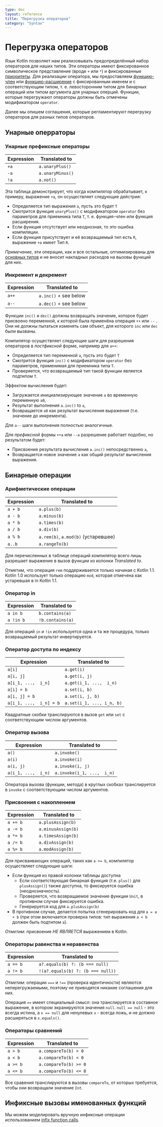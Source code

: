 ```yaml
---
type: doc
layout: reference
title: "Перегрузка операторов"
category: "Syntax"
---
```


<!-- # Operator overloading -->
# Перегрузка операторов
<!--
Kotlin allows us to provide implementations for a predefined set of operators on our types. These operators have fixed symbolic representation
(like `+` or `*`) and fixed [precedence](grammar.html#precedence). To implement an operator, we provide a [member function](functions.html#member-functions)
or an [extension function](extensions.html) with a fixed name, for the corresponding type, i.e. left-hand side type for binary operations and argument type for unary ones.
Functions that overload operators need to be marked with the `operator` modifier.

Further we describe the conventions that regulate operator overloading for different operators. -->

Язык Kotlin позволяет нам реализовывать предопределённый набор операторов для наших типов. Эти операторы имеют фиксированное символическое представление (вроде `+` или `*`) и фиксированные [приоритеты](grammar.html#precedence). Для реализации оператора, мы предоставляем [функцию-член](functions.html#member-functions) или [функцию-расширение](extensions.html) с фиксированным именем и с соответствующим типом, т. е. левосторонним типом для бинарных операций или типом аргумента для унарных оперций. Функции, которые перегружают операторы должны быть отмечены модификатором `operator`.

Далее мы опишем соглашения, которые регламентируют перегрузку операторов для разных типов операторов.

<!-- ## Unary operations -->
## Унарные оперраторы
### Унарные префиксные операторы 
<!-- ### Unary prefix operators -->

| Expression | Translated to |
|------------|---------------|
| `+a` | `a.unaryPlus()` |
| `-a` | `a.unaryMinus()` |
| `!a` | `a.not()` |

<!--This table says that when the compiler processes, for example, an expression `+a`, it performs the following steps:-->
Эта таблица демонстрирует, что когда компилятор обрабатывает, к примеру, выражение `+a`, он оcуществляет следующие дейстрия:
<!-- 
* Determines the type of `a`, let it be `T`.
* Looks up a function `unaryPlus()` with the `operator` modifier and no parameters for the receiver `T`, i.e. a member function or an extension function.
* If the function is absent or ambiguous, it is a compilation error.
* If the function is present and its return type is `R`, the expression `+a` has type `R`. 
-->
* Определяется тип выражения `a`, пусть это будет `T`
* Смотрится функция `unaryPlus()` с модификатором `operator` без параметров для приемника типа `Т`, т. е. функция-член или функция расширения.
* Если функция отсутствует или неоднозная, то это ошибка компиляции.
* Если функция присутствует и её возвращаемый тип есть `R`, выражение `+a` имеет Тип `R`.

<!--*Note* that these operations, as well as all the others, are optimized for [Basic types](basic-types.html) and do not introduce overhead of function calls for them. -->
*Примечание*, эти операции, как и все остальные, оптимизированы для [основных типов](basic-types.html) и не вносит накладных расходов на вызовы функций для них.

<!--### Increments and decrements -->
### Инкремент и декремент

| Expression | Translated to |
|------------|---------------|
| `a++` | `a.inc()` + see below |
| `a--` | `a.dec()` + see below |

<!-- The `inc()` and `dec()` functions must return a value, which will be assigned to the variable on which the
`++` or `--` operation was used. They shouldn't mutate the object on which the `inc` or `dec` was invoked. -->
Функции `inc()` и `dec()` должны возвращать значение, которое будет присвоено переменной, к которой была применёна
операция `++` или `--` . Они не должны пытаться изменять сам объект, для которого `inc` или `dec` были вызваны.

<!--The compiler performs the following steps for resolution of an operator in the *postfix* form, e.g. `a++`:

* Determines the type of `a`, let it be `T`.
* Looks up a function `inc()` with the `operator` modifier and no parameters, applicable to the receiver of type `T`.
* Checks that the return type of the function is a subtype of `T`. -->
Компилятор осуществляет следующие шаги для разрешения операторов в *постфиксной* форме, например для `a++`:

* Определяется тип переменной `a`, пусть это будет `T`
* Смотрится функция `inc()` с модификатором `operator` без параметров, применимая для приемника типа `Т`.
* Проверяется, что возвращаемый тип такой функции является подтипом `T`. 

<!--The effect of computing the expression is:

* Store the initial value of `a` to a temporary storage `a0`,
* Assign the result of `a.inc()` to `a`,
* Return `a0` as a result of the expression. -->
Эффектом вычисления будет:

* Загружается инициализирующее значение `a` во временную переменную `a0`,
* Результат выполнения `a.inc()` to `a`,
* Возвращается `a0` как результат вычисления выражения (т.е. значение до инкремента).

<!-- For `a--` the steps are completely analogous. -->
Для `a--` шаги выполнения полностью аналогичные.

<!--For the *prefix* forms `++a` and `--a` resolution works the same way, and the effect is:

* Assign the result of `a.inc()` to `a`,
* Return the new value of `a` as a result of the expression. -->
Для *префиксной* формы `++a` или `--a` разрешение работает подобно, но результатом будет:

* Присвоение результата вычисления `a.inc()` непосредственно `a`,
* Возвращается новое значение `a` как общий результат вычисления выражения.

<!-- ## Binary operations -->
## Бинарные операции
<a name="arithmetic"></a>

<!--### Arithmetic operators  -->
### Арифметические операции

| Expression | Translated to |
| -----------|-------------- |
| `a + b` | `a.plus(b)` |
| `a - b` | `a.minus(b)` |
| `a * b` | `a.times(b)` |
| `a / b` | `a.div(b)` |
| `a % b` | `a.rem(b)`, `a.mod(b)` (устаревшее) |
| `a..b ` | `a.rangeTo(b)` |


<!--For the operations in this table, the compiler just resolves the expression in the *Translated to* column.-->
Для перечисленных в таблице операций компилятор всего лишь разрешает выражение в вызов функции из колонки *Translated to*.

<!--Note that the `rem` operator is supported since Kotlin 1.1. Kotlin 1.0 uses the `mod` operator, which is deprecated
in Kotlin 1.1.-->
Отметим, что операция `rem` поддерживается только начиная с Kotlin 1.1. Kotlin 1.0 использует только операцию `mod`, которая отмечена как устаревшая в in Kotlin 1.1.

<a name="in"></a>

<!--### 'In' operator -->
### Оператор in

| Expression | Translated to |
| -----------|-------------- |
| `a in b` | `b.contains(a)` |
| `a !in b` | `!b.contains(a)` |

<!--For `in` and `!in` the procedure is the same, but the order of arguments is reversed.-->
Для операций `in` и `!in` используется одна и та же процедура, только возвращаемый результат инвертируется.

<a name="indexed"></a>

<!--### Indexed access operator-->
### Оператор доступа по индексу

| Expression | Translated to |
| -------|-------------- |
| `a[i]`  | `a.get(i)` |
| `a[i, j]`  | `a.get(i, j)` |
| `a[i_1, ...,  i_n]`  | `a.get(i_1, ...,  i_n)` |
| `a[i] = b` | `a.set(i, b)` |
| `a[i, j] = b` | `a.set(i, j, b)` |
| `a[i_1, ...,  i_n] = b` | `a.set(i_1, ..., i_n, b)` |

<!--Square brackets are translated to calls to `get` and `set` with appropriate numbers of arguments.-->
Квадратные скобки транслируются в вызов `get` или `set` с соответствующим числом аргументов. 

<a name="invoke"></a>

<!--### Invoke operator-->
### Оператор вызова

| Expression | Translated to |
|--------|---------------|
| `a()`  | `a.invoke()` |
| `a(i)`  | `a.invoke(i)` |
| `a(i, j)`  | `a.invoke(i, j)` |
| `a(i_1, ...,  i_n)`  | `a.invoke(i_1, ...,  i_n)` |

<!--Parentheses are translated to calls to `invoke` with appropriate number of arguments.-->
Оператора вызова (функции, метода) в круглых скобках транслируется в `invoke` с соответствующим числом аргументов. 

<a name="assignments"></a>

<!--### Augmented assignments-->
### Присвоения с накоплением

| Expression | Translated to |
|------------|---------------|
| `a += b` | `a.plusAssign(b)` |
| `a -= b` | `a.minusAssign(b)` |
| `a *= b` | `a.timesAssign(b)` |
| `a /= b` | `a.divAssign(b)` |
| `a %= b` | `a.modAssign(b)` |

<!--For the assignment operations, e.g. `a += b`, the compiler performs the following steps:-->
Для присваивающих операций, таких как `a += b`, компилятор осуществляет следующие шаги:

<!--* If the function from the right column is available
  * If the corresponding binary function (i.e. `plus()` for `plusAssign()`) is available too, report error (ambiguity).
  * Make sure its return type is `Unit`, and report an error otherwise.
  * Generate code for `a.plusAssign(b)`
* Otherwise, try to generate code for `a = a + b` (this includes a type check: the type of `a + b` must be a subtype of `a`). -->
* Если функция из правой колонки таблицы доступна
  * Если соответствующая бинарная функция (т.е. `plus()` для `plusAssign()`) также доступна, то фиксируется ошибка  (неоднозначность).
  * Проверяется, что возвращаемое значение функции `Unit`, в противном случае фиксируется ошибка.
  * Генерируется код для `a.plusAssign(b)`
* В противном случае, делается попытка сгенерировать код для `a = a + b` (при этом включается проверка типов: тип выражения `a + b` должен быть подтипом `a`).

<!--*Note*: assignments are *NOT* expressions in Kotlin.-->
*Отметим*: присвоение *НЕ ЯВЛЯЕТСЯ* выражением в Kotlin.

<a name="equals"></a>

<!--### Equality and inequality operators-->
### Операторы равенства и неравенства

| Expression | Translated to |
|------------|---------------|
| `a == b` | `a?.equals(b) ?: (b === null)` |
| `a != b` | `!(a?.equals(b) ?: (b === null))` |

<!--*Note*: `===` and `!==` (identity checks) are not overloadable, so no conventions exist for them-->
*Отметим*: операции `===` и `!==` (проверка идентичности) являются неперегружаемыми, поэтому не приводятся никакие соглашения для них.

<!--The `==` operation is special: it is translated to a complex expression that screens for `null`'s.
`null == null` is always true, and `x == null` for a non-null `x` is always false and won't invoke `x.equals()`.-->
Операция `==` имеет специальный смысл: она транслируется в составное выражение, в котором экранируются значения `null`.
`null == null` - это всегда истина, а `x == null` для ненулевых `x` - всегда ложь, и не должно расширяться в `x.equals()`.

<a name="comparison"></a>

<!--### Comparison operators-->
### Операторы сравнений

| Expression | Translated to |
|--------|---------------|
| `a > b`  | `a.compareTo(b) > 0` |
| `a < b`  | `a.compareTo(b) < 0` |
| `a >= b` | `a.compareTo(b) >= 0` |
| `a <= b` | `a.compareTo(b) <= 0` |

<!--All comparisons are translated into calls to `compareTo`, that is required to return `Int`.-->
Все сравения транслируются в вызовы `compareTo`, от которых требуется, чтобы они возвращали значение `Int`.

<!--## Infix calls for named functions-->
## Инфиксные вызовы именованных функций

<!--We can simulate custom infix operations by using [infix function calls](functions.html#infix-notation).-->
Мы можем моделировать вручную инфиксные операции использованием [infix function calls](functions.html#infix-notation).

